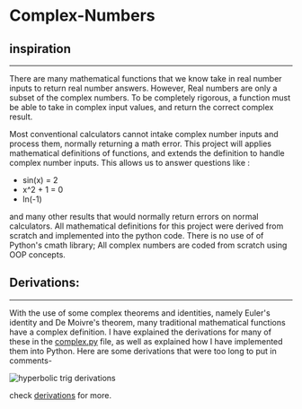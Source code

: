 # Complex-Numbers
## inspiration
****
There are many mathematical functions that we know take in real number inputs to return real number answers. However, Real numbers are only a subset of the complex numbers. To be completely rigorous, a function must be able to take in complex input values, and return the correct complex result. 

Most conventional calculators cannot intake complex number inputs and process them, normally returning a math error. This project will applies mathematical definitions of functions, and extends the definition to handle complex number inputs.
This allows us to answer questions like :
- sin(x) = 2
- x^2 + 1 = 0
- ln(-1)


and many other results that would normally return errors on normal calculators.
All mathematical definitions for this project were derived from scratch and implemented into the python code. There is no use of of Python's cmath library; All complex numbers are coded from scratch using OOP concepts.


## Derivations:
****

With the use of some complex theorems and identities, namely Euler's identity and De Moivre's theorem, many traditional mathematical functions have a complex definition. I have explained the derivations for many of these in the [complex.py](<./model/complex.py>) file, as well as explained how I have implemented them into Python.
Here are some derivations that were too long to put in comments-

![hyperbolic trig derivations](./derivations/hyperbolic-trig.png)

check [derivations](<./derivations>) for more.


